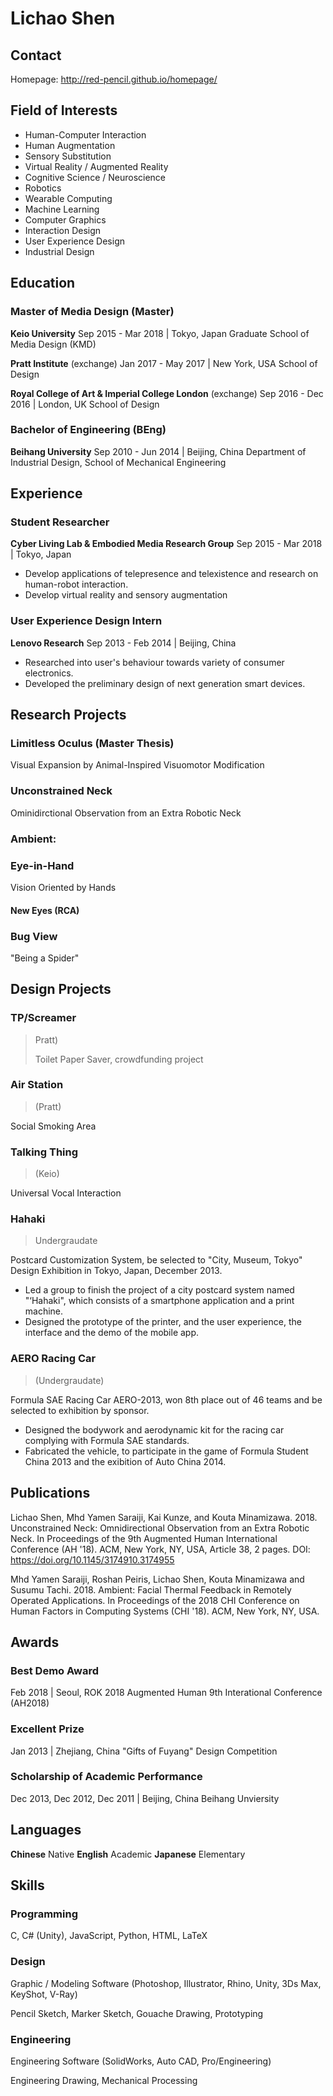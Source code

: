 # Lichao **Shen**

## Contact

Homepage: http://red-pencil.github.io/homepage/

## Field of Interests

- Human-Computer Interaction
- Human Augmentation
- Sensory Substitution
- Virtual Reality / Augmented Reality
- Cognitive Science / Neuroscience
- Robotics
- Wearable Computing
- Machine Learning
- Computer Graphics
- Interaction Design
- User Experience Design
- Industrial Design

## Education

### Master of Media Design (Master)

**Keio University**
Sep 2015 - Mar 2018 | Tokyo, Japan
Graduate School of Media Design (KMD)

**Pratt Institute** (exchange)
Jan 2017 - May 2017 | New York, USA
School of Design

**Royal College of Art & Imperial College London** (exchange)
Sep 2016 - Dec 2016 | London, UK
School of Design

### Bachelor of Engineering (BEng)

**Beihang University**
Sep 2010 - Jun 2014 | Beijing, China
Department of Industrial Design, School of Mechanical Engineering


## Experience

### Student Researcher

**Cyber Living Lab & Embodied Media Research Group**
Sep 2015 - Mar 2018 | Tokyo, Japan

- Develop applications of telepresence and telexistence and research on human-robot interaction.
- Develop virtual reality and sensory augmentation

### User Experience Design Intern

**Lenovo Research**
Sep 2013 - Feb 2014 | Beijing, China

- Researched into user's behaviour towards variety of consumer electronics.
- Developed the preliminary design of next generation smart devices.



## Research Projects

### Limitless Oculus (Master Thesis)

Visual Expansion by Animal-Inspired Visuomotor Modification

### Unconstrained Neck

Ominidirctional Observation from an Extra Robotic Neck

### Ambient:

### Eye-in-Hand

Vision Oriented by Hands

#### New Eyes (RCA)

### Bug View

"Being a Spider" 



## Design Projects

### TP/Screamer

> Pratt)
>
> Toilet Paper Saver, crowdfunding project

### Air Station

> (Pratt)

Social Smoking Area

### Talking Thing

> (Keio)

Universal Vocal Interaction

### Hahaki

> Undergraudate

Postcard Customization System, be selected to "City, Museum, Tokyo" Design Exhibition in Tokyo, Japan, December 2013.

- Led a group to finish the project of a city postcard system named "‘Hahaki", which consists of a smartphone application and a print machine.
- Designed the prototype of the printer, and the user experience, the interface and the demo of the mobile app.

### AERO Racing Car

> (Undergraudate)

Formula SAE Racing Car AERO-2013, won 8th place out of 46 teams and be selected to exhibition by sponsor.

- Designed the bodywork and aerodynamic kit for the racing car complying with Formula SAE standards.
- Fabricated the vehicle, to participate in the game of Formula Student China 2013 and the exibition of Auto China 2014.



## Publications

Lichao Shen, Mhd Yamen Saraiji, Kai Kunze, and Kouta Minamizawa. 2018. Unconstrained Neck: Omnidirectional Observation from an Extra Robotic Neck. In Proceedings of the 9th Augmented Human International Conference (AH '18). ACM, New York, NY, USA, Article 38, 2 pages. DOI: https://doi.org/10.1145/3174910.3174955

Mhd Yamen Saraiji, Roshan Peiris, Lichao Shen, Kouta Minamizawa and Susumu Tachi. 2018. Ambient: Facial Thermal Feedback in Remotely Operated Applications. In Proceedings of the 2018 CHI Conference on Human Factors in Computing Systems (CHI '18). ACM, New York, NY, USA.



## Awards

### Best Demo Award

Feb 2018 | Seoul, ROK
2018 Augmented Human 9th Interational Conference (AH2018)

### Excellent Prize

Jan 2013 | Zhejiang, China
"Gifts of Fuyang" Design Competition

### Scholarship of Academic Performance

Dec 2013, Dec 2012, Dec 2011 | Beijing, China
Beihang Unviersity



## Languages

**Chinese** Native
**English** Academic
**Japanese** Elementary



## Skills

### Programming

C, C# (Unity), JavaScript, Python, HTML, LaTeX

### Design

Graphic / Modeling Software (Photoshop, Illustrator, Rhino, Unity, 3Ds Max, KeyShot, V-Ray)

Pencil Sketch, Marker Sketch, Gouache Drawing, Prototyping

### Engineering

Engineering Software (SolidWorks, Auto CAD, Pro/Engineering)

Engineering Drawing, Mechanical Processing

